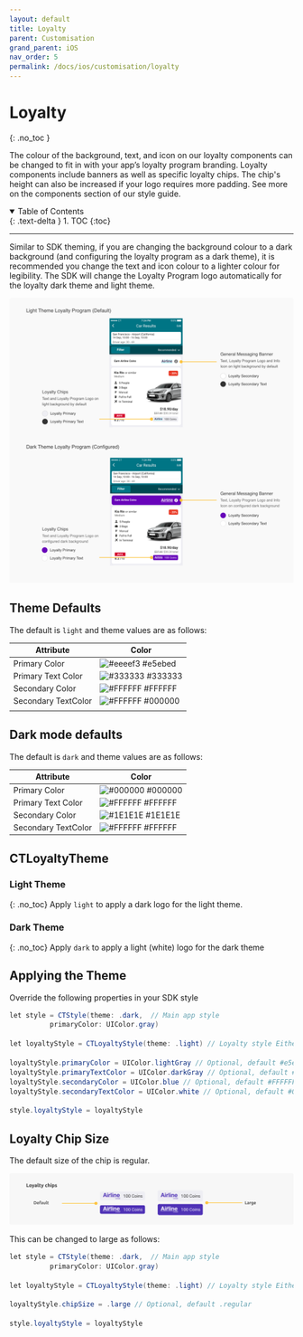 ```yaml
---
layout: default
title: Loyalty
parent: Customisation
grand_parent: iOS
nav_order: 5
permalink: /docs/ios/customisation/loyalty
---
```


# Loyalty
{: .no_toc }

The colour of the background, text, and icon on our loyalty components can be changed to fit in with your app’s loyalty program branding. Loyalty components include banners as well as specific loyalty chips. The chip's height can also be increased if your logo requires more padding. See more on the components section of our style guide. 

<details open markdown="block">
  <summary>
    Table of Contents
  </summary>
  {: .text-delta }
1. TOC
{:toc}
</details>

---

Similar to SDK theming, if you are changing the background colour to a dark background (and configuring the loyalty program as a dark theme), it is recommended you change the text and icon colour to a lighter colour for legibility. The SDK will change the Loyalty Program logo automatically for the loyalty dark theme and light theme.

<picture>
  <source media="(max-width: 920px)" srcset="/uploads/loyalty-theming.png">
  <source media="(min-width: 920px)" srcset="/uploads/loyalty-theming.png">
  <img src="/uploads/loyalty-theming.png">
</picture>

## Theme Defaults 

The default is ```light``` and theme values are as follows:

| Attribute                   	| Color                                                                   	|
|-----------------------------	|-------------------------------------------------------------------------	|
| Primary Color       	         | ![#eeeef3](https://via.placeholder.com/10/eeeef3/000000?text=+) #e5ebed 	|
| Primary Text Color    	      | ![#333333](https://via.placeholder.com/10/333333/000000?text=+) #333333 	|
| Secondary Color     	         | ![#FFFFFF](https://via.placeholder.com/10/FFFFFF/000000?text=+) #FFFFFF 	|
| Secondary TextColor 	         | ![#FFFFFF](https://via.placeholder.com/10/000000/000000?text=+) #000000 	|
| <span class="d-inline-block p-2 mr-1 v-align-middle bg-purple-000"></span> 


## Dark mode defaults

The default is ```dark``` and theme values are as follows:

| Attribute                   	| Color                                                                   	|
|-----------------------------	|-------------------------------------------------------------------------	|
| Primary Color       	         | ![#000000](https://via.placeholder.com/10/000000/000000?text=+) #000000 	|
| Primary Text Color    	      | ![#FFFFFF](https://via.placeholder.com/10/FFFFFF/000000?text=+) #FFFFFF 	|
| Secondary Color     	         | ![#1E1E1E](https://via.placeholder.com/10/1E1E1E/000000?text=+) #1E1E1E 	|
| Secondary TextColor 	         | ![#FFFFFF](https://via.placeholder.com/10/FFFFFF/000000?text=+) #FFFFFF 	|

## CTLoyaltyTheme

### Light Theme
{: .no_toc}
Apply ```light``` to apply a dark logo for the light theme.

### Dark Theme
{: .no_toc}
Apply ```dark``` to apply a light (white) logo for the dark theme

## Applying the Theme 
Override the following properties in your SDK style

```java
let style = CTStyle(theme: .dark,  // Main app style
          primaryColor: UIColor.gray)

let loyaltyStyle = CTLoyaltyStyle(theme: .light) // Loyalty style Either .light (default) or .dark

loyaltyStyle.primaryColor = UIColor.lightGray // Optional, default #e5ebed
loyaltyStyle.primaryTextColor = UIColor.darkGray // Optional, default #333333
loyaltyStyle.secondaryColor = UIColor.blue // Optional, default #FFFFFF
loyaltyStyle.secondaryTextColor = UIColor.white // Optional, default #000000

style.loyaltyStyle = loyaltyStyle
```   

## Loyalty Chip Size
The default size of the chip is regular.

![](/uploads/loyalty_chip.png)

 This can be changed to large as follows: 

```java
let style = CTStyle(theme: .dark,  // Main app style
          primaryColor: UIColor.gray)

let loyaltyStyle = CTLoyaltyStyle(theme: .light) // Loyalty style Either .light (default) or .dark

loyaltyStyle.chipSize = .large // Optional, default .regular

style.loyaltyStyle = loyaltyStyle
```   